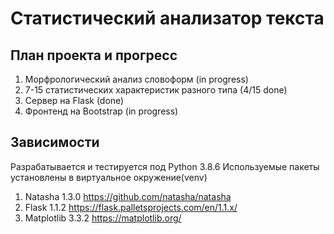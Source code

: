 # Статистический анализатор текста

## План проекта и прогресc

1. Морфрологический анализ словоформ (in progress)
2. 7-15 статистических характеристик разного типа (4/15 done)
3. Сервер на Flask (done)
4. Фронтенд на Bootstrap (in progress)

## Зависимости

Разрабатывается и тестируется под Python 3.8.6
Используемые пакеты установлены в виртуальное окружение(venv)

1. Natasha 1.3.0
   <https://github.com/natasha/natasha>
2. Flask 1.1.2
   <https://flask.palletsprojects.com/en/1.1.x/>
3. Matplotlib 3.3.2
   <https://matplotlib.org/>
